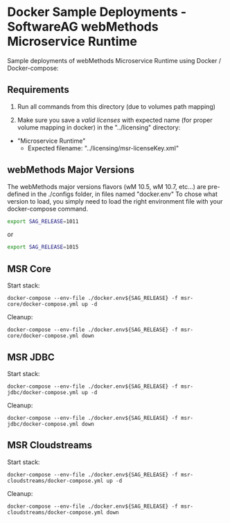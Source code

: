# Docker Sample Deployments - SoftwareAG webMethods Microservice Runtime

Sample deployments of webMethods Microservice Runtime using Docker / Docker-compose:

## Requirements

1) Run all commands from this directory (due to volumes path mapping)
   
2) Make sure you save a *valid licenses* with expected name (for proper volume mapping in docker) in the "../licensing" directory:

 - "Microservice Runtime"
   - Expected filename: "../licensing/msr-licenseKey.xml"

## webMethods Major Versions

The webMethods major versions flavors (wM 10.5, wM 10.7, etc...) are pre-defined in the ./configs folder, in files named "docker.env<version>"
To chose what version to load, you simply need to load the right environment file with your docker-compose command.

```bash
export SAG_RELEASE=1011
```

or 

```bash
export SAG_RELEASE=1015
```

## MSR Core

Start stack:

```
docker-compose --env-file ./docker.env${SAG_RELEASE} -f msr-core/docker-compose.yml up -d
```

Cleanup:

```
docker-compose --env-file ./docker.env${SAG_RELEASE} -f msr-core/docker-compose.yml down
```

## MSR JDBC

Start stack:

```
docker-compose --env-file ./docker.env${SAG_RELEASE} -f msr-jdbc/docker-compose.yml up -d
```

Cleanup:

```
docker-compose --env-file ./docker.env${SAG_RELEASE} -f msr-jdbc/docker-compose.yml down
```

## MSR Cloudstreams

Start stack:

```
docker-compose --env-file ./docker.env${SAG_RELEASE} -f msr-cloudstreams/docker-compose.yml up -d
```

Cleanup:

```
docker-compose --env-file ./docker.env${SAG_RELEASE} -f msr-cloudstreams/docker-compose.yml down
```
